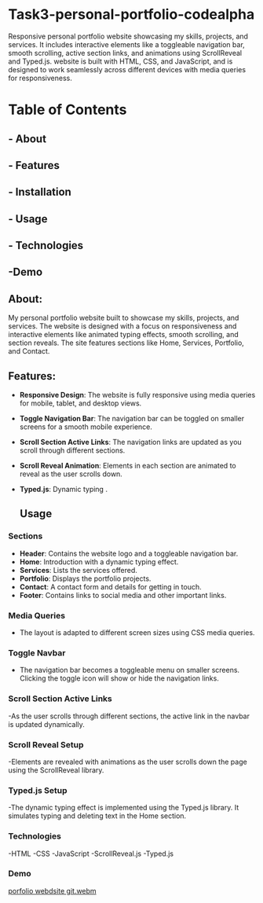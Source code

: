 # Task3-personal-portfolio-codealpha
Responsive personal portfolio website showcasing my skills, projects, and services. It includes interactive elements like a toggleable navigation bar, smooth scrolling, active section links, and animations using ScrollReveal and Typed.js. website is built with HTML, CSS, and JavaScript, and is designed to work seamlessly across different devices with media queries for responsiveness.
# Table of Contents
## - About
## - Features
## - Installation
## - Usage
## - Technologies
## -Demo

## About:
My personal portfolio website built to showcase my skills, projects, and services. The website is designed with a focus on responsiveness and interactive elements like animated typing effects, smooth scrolling, and section reveals. The site features sections like Home, Services, Portfolio, and Contact.
## Features:
- **Responsive Design**: The website is fully responsive using media queries for mobile, tablet, and desktop views.
- **Toggle Navigation Bar**: The navigation bar can be toggled on smaller screens for a smooth mobile experience.
- **Scroll Section Active Links**: The navigation links are updated as you scroll through different sections.
- **Scroll Reveal Animation**: Elements in each section are animated to reveal as the user scrolls down.
- **Typed.js**: Dynamic typing .

  ## Usage
### Sections
- **Header**: Contains the website logo and a toggleable navigation bar.
- **Home**: Introduction with a dynamic typing effect.
- **Services**: Lists the services offered.
- **Portfolio**: Displays the portfolio projects.
- **Contact**: A contact form and details for getting in touch.
- **Footer**: Contains links to social media and other important links.
### Media Queries
- The layout is adapted to different screen sizes using CSS media queries.
 ### Toggle Navbar
- The navigation bar becomes a toggleable menu on smaller screens. Clicking the toggle icon will show or hide the navigation links.
### Scroll Section Active Links
-As the user scrolls through different sections, the active link in the navbar is updated dynamically.
### Scroll Reveal Setup
-Elements are revealed with animations as the user scrolls down the page using the ScrollReveal library.
### Typed.js Setup
-The dynamic typing effect is implemented using the Typed.js library. It simulates typing and deleting text in the Home section.
### Technologies
-HTML
-CSS
-JavaScript 
-ScrollReveal.js
-Typed.js
### Demo
[porfolio webdsite git.webm](https://github.com/user-attachments/assets/f969f959-6328-472a-bfb8-aaded5ce054e)


